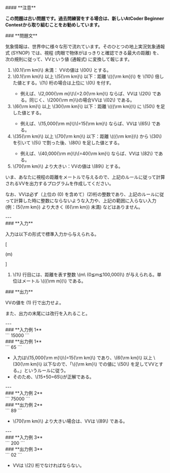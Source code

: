 <div>

<div>
#### **注意**
<p>
<b>
この問題は古い問題です。過去問練習をする場合は、新しいAtCoder Beginner Contestから取り組むことをお勧めしています。</b>
</p>
### **問題文**
<section>

気象情報は、世界中に様々な形で流れています。そのひとつの地上実況気象通報式 (SYNOP) では、視程 (肉眼で物体がはっきりと確認できる最大の距離) を、次の規則に従って、VVという値 (通報式) に変換して報じます。
<ol>
<li>
\(0.1{\rm km}\) 未満： VVの値は \(00\) とする。</li>
<li>
\(0.1{\rm km}\) 以上 \(5{\rm km}\) 以下：距離 \(({\rm km})\) を \(10\) 倍した値とする。\(1\) 桁の場合は上位に \(0\) を付す。</li>
<ul>
<li>
例えば、\(2,000{\rm m}\)\(=2.0{\rm km}\) ならば、VVは \(20\) である。同じく、\(200{\rm m}\)の場合VVは \(02\) である。</li>
</ul>
<li>
\(6{\rm km}\) 以上 \(30{\rm km}\) 以下：距離 \(({\rm km})\) に \(50\) を足した値とする。</li>
<ul>
<li>
例えば、\(15,000{\rm m}\)\(=15{\rm km}\) ならば、VVは \(65\) である。</li>
</ul>
<li>
\(35{\rm km}\) 以上 \(70{\rm km}\) 以下：距離 \(({\rm km})\) から \(30\) を引いて \(5\) で割った後、\(80\) を足した値とする。</li>
<ul>
<li>
例えば、\(40,000{\rm m}\)\(=40{\rm km}\) ならば、VVは \(82\) である。</li>
</ul>
<li>
\(70{\rm km}\) より大きい：VVの値は \(89\) とする。</li>
</ol>

いま、あなたに視程の距離をメートルで与えるので、上記のルールに従って計算されるVVを出力するプログラムを作成してください。


なお、VVは必ず（上位の \(0\) を含めて）\(2\)桁の整数であり、上記のルールに従って計算した時に整数にならないような入力や、上記の範囲に入らない入力 (例：\(5{\rm km}\) より大きく \(6{\rm km}\) 未満) などはありません。
</section>
</div>
---
<div>
<div>
### **入力**
<section>

入力は以下の形式で標準入力から与えられる。

\[

\(m\)

\]

<ol>
<li>
\(1\) 行目には、距離を表す整数 \(m\ (0≦m≦100,000)\) が与えられる。単位はメートル \(({\rm m})\) である。</li>
</ol>
</section>
</div>
<div>
### **出力**
<section>

VVの値を \(1\) 行で出力せよ。

また、出力の末尾には改行を入れること。
</section>
</div>
</div>
---
<div>
### **入力例 1**
<section>
```
15000
```
</section>
</div>
<div>
### **出力例 1**
<section>
```
65
```
<ul>
<li>
入力は\(15,000{\rm m}\)\(=15{\rm km}\) であり、\(6{\rm km}\) 以上 \(30{\rm km}\) 以下なので、「\({\rm km}\) での値に \(50\) を足してVVとする。」というルールに従う。</li>
<li>
そのため、\(15+50=65\)が正解である。</li>
</ul>
</section>
</div>
---
<div>
### **入力例 2**
<section>
```
75000
```
</section>
</div>
<div>
### **出力例 2**
<section>
```
89
```
<ul>
<li>
\(70{\rm km}\) より大きい場合は、VVは \(89\) である。</li>
</ul>
</section>
</div>
---
<div>
### **入力例 3**
<section>
```
200
```
</section>
</div>
<div>
### **出力例 3**
<section>
```
02
```
<ul>
<li>
VVは \(2\) 桁でなければならない。</li>
</ul>
</section>
</div>

</div>
